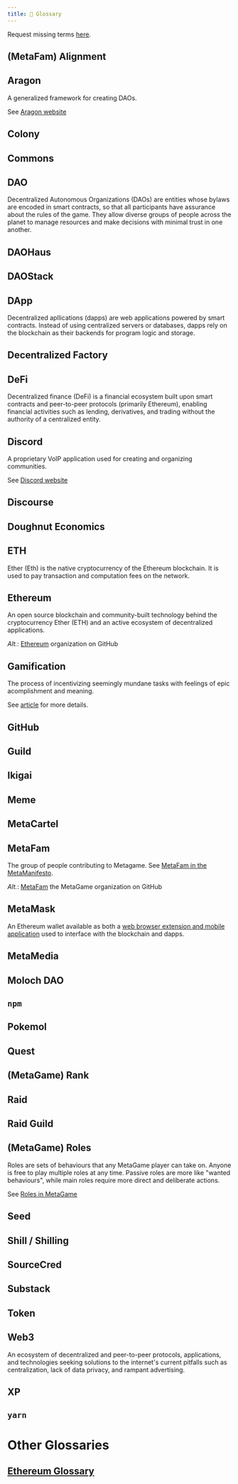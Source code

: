 ```yaml
---
title: 📖 Glossary
---
```


<!--
  Adding an entry:
    1. Thou shall provide facts, not opinions.
    2. Thou shalt link what is linkable.
    3. Thou shalt leave a TODO mark for others where work is needed.
    4. Thou shall sing the alphabet song out loud.
-->

<!-- Inspirational quote shared vocabularies goes here. Got one? -->

Request missing terms [here](https://forum.metagame.wtf/t/wiki-glossary/346).

<!---------------- ⭐️  A  ⭐️ ---------------->

## (MetaFam) Alignment

<!-- TODO -->

## Aragon

A generalized framework for creating DAOs.

See [Aragon website](https://aragon.org/)

## Colony

<!-- TODO -->

## Commons

<!-- TODO -->

<!---------------- ⭐️  D  ⭐️ ---------------->

## DAO

Decentralized Autonomous Organizations (DAOs) are entities whose bylaws are encoded in smart contracts, so that all participants have assurance about the rules of the game. They allow diverse groups of people across the planet to manage resources and make decisions with minimal trust in one another.

## DAOHaus

<!-- TODO -->

## DAOStack

<!-- TODO -->

## DApp

Decentralized apllications (dapps) are web applications powered by smart contracts. Instead of using centralized servers or databases, dapps rely on the blockchain as their backends for program logic and storage.

## Decentralized Factory

<!-- TODO -->

## DeFi

Decentralized finance (DeFi) is a financial ecosystem built upon smart contracts and peer-to-peer protocols (primarily Ethereum), enabling financial activities such as lending, derivatives, and trading without the authority of a centralized entity.

## Discord

A proprietary VoIP application used for creating and organizing communities.

See [Discord website](https://discord.com)

## Discourse

<!-- TODO -->

## Doughnut Economics

<!-- TODO -->

<!---------------- ⭐️  E  ⭐️ ---------------->

## ETH

Ether (Eth) is the native cryptocurrency of the Ethereum blockchain. It is used to pay transaction and computation fees on the network.

## Ethereum

An open source blockchain and community-built technology behind the cryptocurrency Ether (ETH) and an active ecosystem of decentralized applications.

*Alt.*: [Ethereum](https://github.com/ethereum) organization on GitHub

## Gamification

The process of incentivizing seemingly mundane tasks with feelings of epic acomplishment and meaning.

See [article](https://metagame.substack.com/p/metagame-octalysis-framework-3) for more details.

## GitHub

<!-- TODO -->

## Guild

<!-- TODO -->

<!---------------- ⭐️  H  ⭐️ ---------------->

<!---------------- ⭐️  I  ⭐️ ---------------->

## Ikigai

<!-- TODO -->

<!---------------- ⭐️  J  ⭐️ ---------------->

<!---------------- ⭐️  K  ⭐️ ---------------->

<!---------------- ⭐️  L  ⭐️ ---------------->

<!---------------- ⭐️  M  ⭐️ ---------------->

## Meme

<!-- TODO -->

## MetaCartel

<!-- TODO [MetaCartel](https://www.metacartel.org/) -->

## MetaFam

The group of people contributing to Metagame. See [MetaFam in the MetaManifesto](/docs/manifesto/metafam-way#metafam).

*Alt.*: [MetaFam](https://github.com/MetaFam) the MetaGame organization on GitHub

## MetaMask

An Ethereum wallet available as both a [web browser extension and mobile application](https://metamask.io/download.html) used to interface with the blockchain and dapps.

## MetaMedia

<!-- TODO [Youtube/MetaMedia](https://www.youtube.com/channel/UC6gdZ6Q7Fwfvn-Uu4QKDyhg) -->

## Moloch DAO

<!-- TODO -->

<!---------------- ⭐️  N  ⭐️ ---------------->

## `npm`

<!-- TODO -->

<!---------------- ⭐️  O  ⭐️ ---------------->

<!---------------- ⭐️  P  ⭐️ ---------------->

## Pokemol

<!-- TODO -->

<!---------------- ⭐️  Q  ⭐️ ---------------->

## Quest

<!-- TODO -->

<!---------------- ⭐️  R  ⭐️ ---------------->

## (MetaGame) Rank

<!-- TODO -->

## Raid

<!-- TODO -->

## Raid Guild

<!-- TODO -->

## (MetaGame) Roles

Roles are sets of behaviours that any MetaGame player can take on. Anyone is free to play multiple roles at any time. Passive roles are more like "wanted behaviours", while main roles require more direct and deliberate actions.

See [Roles in MetaGame](roles-in-metagame.md)

## Seed

<!-- TODO -->

## Shill / Shilling

<!-- TODO -->

## SourceCred

<!-- TODO -->

## Substack

<!-- TODO -->

<!---------------- ⭐️  T  ⭐️ ---------------->

## Token

<!-- TODO -->

<!---------------- ⭐️  U  ⭐️ ---------------->

<!---------------- ⭐️  V  ⭐️ ---------------->

<!---------------- ⭐️  W  ⭐️ ---------------->

## Web3

An ecosystem of decentralized and peer-to-peer protocols, applications, and technologies seeking solutions to the internet's current pitfalls such as centralization, lack of data privacy, and rampant advertising.

## XP

<!-- TODO -->

<!---------------- ⭐️  Y  ⭐️ ---------------->

## `yarn`

<!-- TODO: yarn -->

<!---------------- ⭐️  Z  ⭐️ ---------------->

<!---------------- ⭐️[0-9]⭐️ ---------------->

<!---------------- ⭐️ ... ⭐️ ---------------->

# Other Glossaries

## [Ethereum Glossary](https://eth.wiki/en/faqs/glossary)
